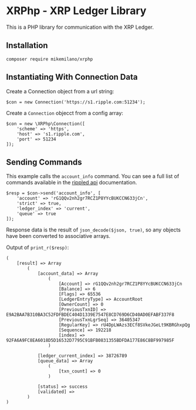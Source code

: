 XRPhp - XRP Ledger Library
==========================

This is a PHP library for communication with the XRP Ledger.

Installation
------------

```
composer require mikemilano/xrphp
```

## Instantiating With Connection Data

Create a Connection object from a url string:
```
$con = new Connection('https://s1.ripple.com:51234');
```

Create a `Connection` objecct from a config array:
```
$con = new \XRPhp\Connection([
    'scheme' => 'https',
    'host' => 's1.ripple.com',
    'port' => 51234
]);
```

## Sending Commands

This example calls the `account_info` command. You can see a full
list of commands available in the [rippled api](https://developers.ripple.com/rippled-api.html)
documentation.

```
$resp = $con->send('account_info', [
    'account' => 'rG1QQv2nh2gr7RCZ1P8YYcBUKCCN633jCn',
    'strict' => true,
    'ledger_index' => 'current',
    'queue' => true
]);
```

Response data is the result of `json_decode($json, true)`, so any
objects have been converted to associative arrays.

Output of `print_r($resp)`:
```
(
    [result] => Array
        (
            [account_data] => Array
                (
                    [Account] => rG1QQv2nh2gr7RCZ1P8YYcBUKCCN633jCn
                    [Balance] => 6
                    [Flags] => 65536
                    [LedgerEntryType] => AccountRoot
                    [OwnerCount] => 0
                    [PreviousTxnID] => E9A2BAA7B310BA3C52FDFBDEC404D1339E7547E8CD769D6CD40AD0EFABF337F8
                    [PreviousTxnLgrSeq] => 36405347
                    [RegularKey] => rU4DpLWAzs3ECf8SVkeJGeLt9KBRGhxpQg
                    [Sequence] => 192218
                    [index] => 92FA6A9FC8EA6018D5D16532D7795C91BFB0831355BDFDA177E86C8BF997985F
                )

            [ledger_current_index] => 38726789
            [queue_data] => Array
                (
                    [txn_count] => 0
                )

            [status] => success
            [validated] => 
        )
)
```
